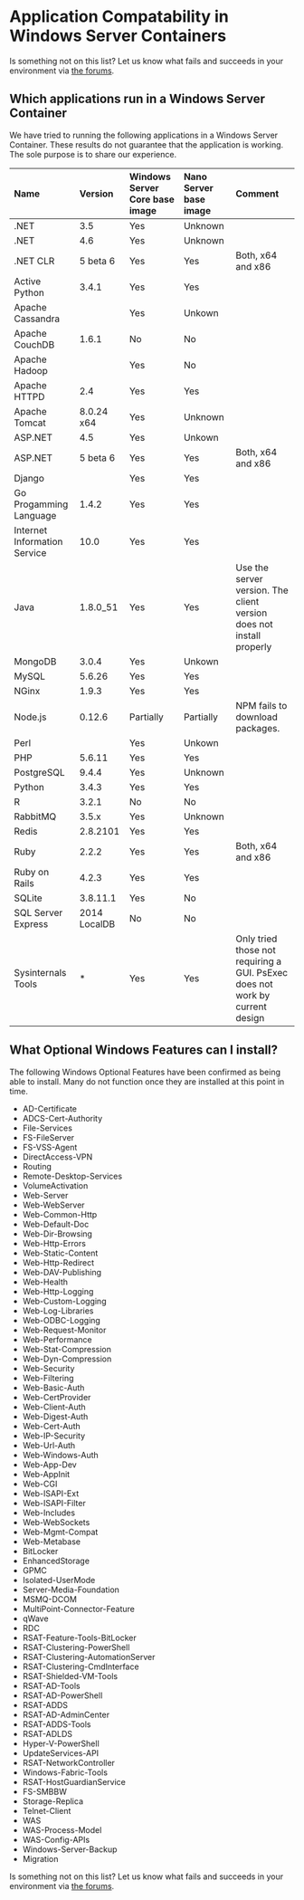 # Application Compatability in Windows Server Containers

Is something not on this list?  Let us know what fails and succeeds in your environment via [the forums](https://social.msdn.microsoft.com/Forums/en-US/home?forum=windowscontainers).

## Which applications run in a Windows Server Container

We have tried to running the following applications in a Windows Server Container.  These results do not guarantee that the application is working.  The sole purpose is to share our experience.

| **Name** | **Version** | **Windows Server Core base image** | **Nano Server base image** | **Comment** |
|:-----|:-----|:-----|:-----|:-----|
| .NET | 3.5 | Yes | Unknown |  | 
| .NET | 4.6 | Yes | Unknown |  | 
| .NET CLR | 5 beta 6 | Yes | Yes| Both, x64 and x86 | 
| Active Python | 3.4.1 | Yes | Yes | |
| Apache Cassandra || Yes | Unkown | 
| Apache CouchDB | 1.6.1 | No | No | |
| Apache Hadoop | | Yes | No | |
| Apache HTTPD | 2.4 | Yes | Yes | |
| Apache Tomcat | 8.0.24 x64 | Yes | Unknown | |
| ASP.NET | 4.5 | Yes | Unkown | |
| ASP.NET | 5 beta 6 | Yes | Yes | Both, x64 and x86 |
| Django | |Yes|Yes| |
| Go Progamming Language | 1.4.2 | Yes | Yes | |
| Internet Information Service | 10.0 | Yes | Yes | |
| Java | 1.8.0_51 | Yes | Yes | Use the server version. The client version does not install properly |
| MongoDB | 3.0.4 | Yes | Unkown | |
| MySQL | 5.6.26 | Yes | Yes | |
| NGinx | 1.9.3 | Yes | Yes | |
| Node.js | 0.12.6 | Partially | Partially | NPM fails to download packages. |
| Perl | | Yes | Unkown | |
| PHP | 5.6.11 | Yes | Yes |  |
| PostgreSQL | 9.4.4 | Yes | Unknown | |
| Python | 3.4.3 | Yes | Yes | |
| R | 3.2.1 | No | No | |
| RabbitMQ | 3.5.x | Yes | Unknown | |
| Redis | 2.8.2101 | Yes | Yes | |
| Ruby | 2.2.2 | Yes | Yes | Both, x64 and x86 | 
| Ruby on Rails | 4.2.3 | Yes | Yes | |
| SQLite | 3.8.11.1 | Yes | No | |
| SQL Server Express | 2014 LocalDB | No | No |  |
| Sysinternals Tools | * | Yes | Yes | Only tried those not requiring a GUI. PsExec does not work by current design | 

## What Optional Windows Features can I install?

The following Windows Optional Features have been confirmed as being able to install.  Many do not function once they are installed at this point in time.

* AD-Certificate
* ADCS-Cert-Authority
* File-Services
 * FS-FileServer
 * FS-VSS-Agent
* DirectAccess-VPN
* Routing
* Remote-Desktop-Services
* VolumeActivation
* Web-Server
* Web-WebServer
* Web-Common-Http
* Web-Default-Doc
* Web-Dir-Browsing
* Web-Http-Errors
* Web-Static-Content
* Web-Http-Redirect
* Web-DAV-Publishing
* Web-Health
* Web-Http-Logging
* Web-Custom-Logging
* Web-Log-Libraries
* Web-ODBC-Logging
* Web-Request-Monitor
* Web-Performance
* Web-Stat-Compression
* Web-Dyn-Compression
* Web-Security
* Web-Filtering
* Web-Basic-Auth
* Web-CertProvider
* Web-Client-Auth
* Web-Digest-Auth
* Web-Cert-Auth
* Web-IP-Security
* Web-Url-Auth
* Web-Windows-Auth
* Web-App-Dev
* Web-AppInit
* Web-CGI
* Web-ISAPI-Ext
* Web-ISAPI-Filter
* Web-Includes
* Web-WebSockets
* Web-Mgmt-Compat
* Web-Metabase
* BitLocker
* EnhancedStorage
* GPMC
* Isolated-UserMode
* Server-Media-Foundation
* MSMQ-DCOM
* MultiPoint-Connector-Feature
* qWave
* RDC
* RSAT-Feature-Tools-BitLocker
* RSAT-Clustering-PowerShell
* RSAT-Clustering-AutomationServer
* RSAT-Clustering-CmdInterface
* RSAT-Shielded-VM-Tools
* RSAT-AD-Tools
* RSAT-AD-PowerShell
* RSAT-ADDS
* RSAT-AD-AdminCenter
* RSAT-ADDS-Tools
* RSAT-ADLDS
* Hyper-V-PowerShell
* UpdateServices-API
* RSAT-NetworkController
* Windows-Fabric-Tools
* RSAT-HostGuardianService
* FS-SMBBW
* Storage-Replica
* Telnet-Client
* WAS
 * WAS-Process-Model
 * WAS-Config-APIs
* Windows-Server-Backup
* Migration

Is something not on this list?  Let us know what fails and succeeds in your environment via [the forums](https://social.msdn.microsoft.com/Forums/en-US/home?forum=windowscontainers).

